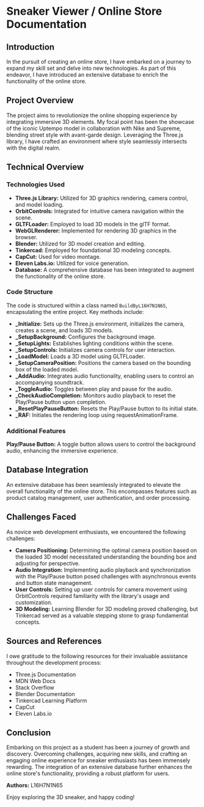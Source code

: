 # Sneaker Viewer / Online Store Documentation

## Introduction

In the pursuit of creating an online store, I have embarked on a journey to expand my skill set and delve into new technologies. As part of this endeavor, I have introduced an extensive database to enrich the functionality of the online store.

## Project Overview

The project aims to revolutionize the online shopping experience by integrating immersive 3D elements. My focal point has been the showcase of the iconic Uptempo model in collaboration with Nike and Supreme, blending street style with avant-garde design. Leveraging the Three.js library, I have crafted an environment where style seamlessly intersects with the digital realm.

## Technical Overview

### Technologies Used

- **Three.js Library:** Utilized for 3D graphics rendering, camera control, and model loading.
- **OrbitControls:** Integrated for intuitive camera navigation within the scene.
- **GLTFLoader:** Employed to load 3D models in the glTF format.
- **WebGLRenderer:** Implemented for rendering 3D graphics in the browser.
- **Blender:** Utilized for 3D model creation and editing.
- **Tinkercad:** Employed for foundational 3D modeling concepts.
- **CapCut:** Used for video montage.
- **Eleven Labs.io:** Utilized for voice generation.
- **Database:** A comprehensive database has been integrated to augment the functionality of the online store.

### Code Structure

The code is structured within a class named `BuildByL16H7N1N65`, encapsulating the entire project. Key methods include:

- **_Initialize:** Sets up the Three.js environment, initializes the camera, creates a scene, and loads 3D models.
- **_SetupBackground:** Configures the background image.
- **_SetupLights:** Establishes lighting conditions within the scene.
- **_SetupControls:** Initializes camera controls for user interaction.
- **_LoadModel:** Loads a 3D model using GLTFLoader.
- **_SetupCameraPosition:** Positions the camera based on the bounding box of the loaded model.
- **_AddAudio:** Integrates audio functionality, enabling users to control an accompanying soundtrack.
- **_ToggleAudio:** Toggles between play and pause for the audio.
- **_CheckAudioCompletion:** Monitors audio playback to reset the Play/Pause button upon completion.
- **_ResetPlayPauseButton:** Resets the Play/Pause button to its initial state.
- **_RAF:** Initiates the rendering loop using requestAnimationFrame.

### Additional Features

**Play/Pause Button:** A toggle button allows users to control the background audio, enhancing the immersive experience.

## Database Integration

An extensive database has been seamlessly integrated to elevate the overall functionality of the online store. This encompasses features such as product catalog management, user authentication, and order processing.

## Challenges Faced

As novice web development enthusiasts, we encountered the following challenges:

- **Camera Positioning:** Determining the optimal camera position based on the loaded 3D model necessitated understanding the bounding box and adjusting for perspective.
- **Audio Integration:** Implementing audio playback and synchronization with the Play/Pause button posed challenges with asynchronous events and button state management.
- **User Controls:** Setting up user controls for camera movement using OrbitControls required familiarity with the library's usage and customization.
- **3D Modeling:** Learning Blender for 3D modeling proved challenging, but Tinkercad served as a valuable stepping stone to grasp fundamental concepts.

## Sources and References

I owe gratitude to the following resources for their invaluable assistance throughout the development process:

- Three.js Documentation
- MDN Web Docs
- Stack Overflow
- Blender Documentation
- Tinkercad Learning Platform
- CapCut
- Eleven Labs.io

## Conclusion

Embarking on this project as a student has been a journey of growth and discovery. Overcoming challenges, acquiring new skills, and crafting an engaging online experience for sneaker enthusiasts has been immensely rewarding. The integration of an extensive database further enhances the online store's functionality, providing a robust platform for users.

**Authors:** L16H7N1N65 

Enjoy exploring the 3D sneaker, and happy coding!

